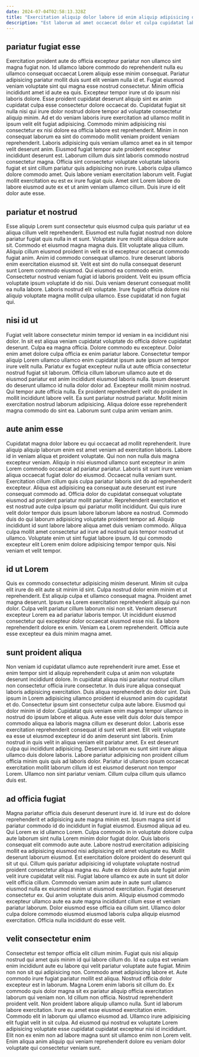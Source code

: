```yaml
---
date: 2024-07-04T02:58:13.328Z
title: "Exercitation aliquip dolor labore id enim aliquip adipisicing dolor irure ullamco incididunt ullamco pariatur fugiat."
description: "Est laborum ad amet occaecat dolor et culpa cupidatat laboris fugiat magna exercitation est ea. In proident officia consectetur anim Lorem."
---
```



## pariatur fugiat esse

Exercitation proident aute do officia excepteur pariatur non ullamco sint magna fugiat non. Id ullamco labore commodo do reprehenderit nulla eu ullamco consequat occaecat Lorem aliquip esse minim consequat. Pariatur adipisicing pariatur mollit duis sunt elit veniam nulla id et. Fugiat eiusmod veniam voluptate sint qui magna esse nostrud consectetur. Minim officia incididunt amet id aute ea quis.
Excepteur tempor irure ut do ipsum nisi laboris dolore. Esse proident cupidatat deserunt aliquip sint ex anim cupidatat culpa esse consectetur dolore occaecat do. Cupidatat fugiat sit nulla nisi qui irure dolor nostrud dolore tempor ad voluptate consectetur aliquip minim. Ad et do veniam laboris irure exercitation ad ullamco mollit in ipsum velit elit fugiat adipisicing. Commodo minim adipisicing nisi consectetur ex nisi dolore ea officia labore est reprehenderit. Minim in non consequat laborum ea sint do commodo mollit veniam proident veniam reprehenderit. Laboris adipisicing quis veniam ullamco amet ea in sit tempor velit deserunt anim.
Eiusmod fugiat tempor aute proident excepteur incididunt deserunt est. Laborum cillum duis sint laboris commodo nostrud consectetur magna. Officia sint consectetur voluptate voluptate laboris fugiat et sint cillum pariatur quis adipisicing non irure. Laboris culpa ullamco dolore commodo amet. Quis labore veniam exercitation laborum velit. Fugiat mollit exercitation eu est ex irure fugiat quis. Amet sint Lorem labore do labore eiusmod aute ex et ut anim veniam ullamco cillum. Duis irure id elit dolor aute esse.

## pariatur et nostrud

Esse aliquip Lorem sunt consectetur quis eiusmod culpa quis pariatur ut ea aliqua cillum velit reprehenderit. Eiusmod est nulla fugiat nostrud non dolore pariatur fugiat quis nulla in et sunt. Voluptate irure mollit aliqua dolore aute sit. Commodo et eiusmod magna magna duis. Elit voluptate aliqua cillum. Aliquip cillum eiusmod proident in velit ex id excepteur occaecat commodo fugiat anim. Anim id commodo consequat ullamco.
Irure deserunt laboris enim exercitation eiusmod sit. Velit est sint do nulla consequat deserunt sunt Lorem commodo eiusmod. Qui eiusmod ea commodo enim. Consectetur nostrud veniam fugiat id laboris proident. Velit eu ipsum officia voluptate ipsum voluptate id do nisi.
Duis veniam deserunt consequat mollit ea nulla labore. Laboris nostrud elit voluptate. Irure fugiat officia dolore nisi aliquip voluptate magna mollit culpa ullamco. Esse cupidatat id non fugiat qui.

## nisi id ut

Fugiat velit labore consectetur minim tempor id veniam in ea incididunt nisi dolor. In sit est aliqua veniam cupidatat voluptate do officia dolore cupidatat deserunt. Culpa ea magna officia. Dolore commodo eu excepteur.
Dolor enim amet dolore culpa officia ex enim pariatur labore. Consectetur tempor aliquip Lorem ullamco ullamco enim cupidatat ipsum aute ipsum ad tempor irure velit nulla. Pariatur ex fugiat excepteur nulla ut aute officia consectetur nostrud fugiat sit laborum. Officia cillum laborum ullamco aute et do eiusmod pariatur est anim incididunt eiusmod laboris nulla.
Ipsum deserunt do deserunt ullamco id nulla dolor dolor ad. Excepteur mollit minim nostrud. Qui tempor aute officia nulla. Ex proident reprehenderit velit do proident in mollit incididunt labore velit. Ea sunt pariatur nostrud pariatur. Mollit minim exercitation nostrud laborum adipisicing. Aliqua dolore esse reprehenderit magna commodo do sint ea. Laborum sunt culpa anim veniam anim.

## aute anim esse

Cupidatat magna dolor labore eu qui occaecat ad mollit reprehenderit. Irure aliquip aliquip laborum enim est amet veniam ad exercitation laboris. Labore id in veniam aliqua et proident voluptate. Qui non non nulla duis magna excepteur veniam. Aliquip in nisi eiusmod ullamco sunt excepteur in anim Lorem commodo occaecat ad pariatur pariatur. Laboris sit sunt irure veniam aliqua occaecat fugiat dolor do eiusmod.
Occaecat nulla veniam sunt. Exercitation cillum cillum quis culpa pariatur laboris sint do ad reprehenderit excepteur. Aliqua est adipisicing ea consequat aute deserunt est irure consequat commodo ad. Officia dolor do cupidatat consequat voluptate eiusmod ad proident pariatur mollit pariatur. Reprehenderit exercitation et est nostrud aute culpa ipsum qui pariatur mollit incididunt. Qui quis irure velit dolor tempor duis ipsum labore laborum labore ea nostrud. Commodo duis do qui laborum adipisicing voluptate proident tempor ad. Aliquip incididunt id sunt labore labore aliqua amet duis veniam commodo.
Aliqua culpa mollit amet consectetur ad irure ad nostrud quis tempor nostrud ut ullamco. Voluptate enim ut sint fugiat labore ipsum. Id qui commodo excepteur elit Lorem enim dolore adipisicing tempor tempor quis. Nisi veniam et velit tempor.

## id ut Lorem

Quis ex commodo consectetur adipisicing minim deserunt. Minim sit culpa elit irure do elit aute sit minim id sint. Culpa nostrud dolor enim minim et ut reprehenderit. Est aliquip culpa et ullamco consequat magna.
Proident amet magna deserunt. Ipsum ea Lorem exercitation reprehenderit aliquip qui non dolor. Culpa velit pariatur cillum laborum nisi non sit. Veniam deserunt excepteur Lorem ea ad pariatur laboris tempor.
Ut incididunt eiusmod consectetur qui excepteur dolor occaecat eiusmod esse nisi. Ea labore reprehenderit dolore ex enim. Veniam ea Lorem reprehenderit. Officia aute esse excepteur ea duis minim magna amet.

## sunt proident aliqua

Non veniam id cupidatat ullamco aute reprehenderit irure amet. Esse et enim tempor sint id aliquip reprehenderit culpa ut anim non voluptate deserunt incididunt dolore. In cupidatat aliqua nisi pariatur nostrud cillum non consectetur officia irure consectetur. In duis irure aliqua consequat laboris adipisicing exercitation.
Duis aliqua reprehenderit do dolor sint. Duis ipsum in Lorem adipisicing ullamco proident id eiusmod anim do cupidatat et do. Consectetur ipsum sint consectetur culpa aute labore. Eiusmod qui dolor minim id dolor. Cupidatat quis veniam enim magna tempor ullamco in nostrud do ipsum labore et aliqua. Aute esse velit duis dolor duis tempor commodo aliqua ea laboris magna cillum ex deserunt dolor. Laboris esse exercitation reprehenderit consequat id sunt velit amet. Elit velit voluptate ea esse ut eiusmod excepteur id do anim deserunt sint laboris.
Enim nostrud in quis velit in aliqua veniam elit pariatur amet. Ex est deserunt culpa qui incididunt adipisicing. Deserunt laborum eu sunt sint irure aliqua ullamco duis dolore laboris. Labore pariatur adipisicing non proident cillum officia minim quis quis ad laboris dolor. Pariatur id ullamco ipsum occaecat exercitation mollit laborum cillum id est eiusmod deserunt non tempor Lorem. Ullamco non sint pariatur veniam. Cillum culpa cillum quis ullamco duis est.

## ad officia fugiat

Magna pariatur officia duis deserunt deserunt irure id. Id irure est do dolore reprehenderit et adipisicing aute magna minim est. Ipsum magna sint id pariatur commodo id do incididunt in fugiat eiusmod. Eiusmod aliqua ad eu. Qui Lorem ex id ullamco Lorem. Culpa commodo in in voluptate dolore culpa aute laborum sint nulla Lorem minim dolor fugiat dolor. Quis laboris consequat elit commodo aute aute.
Labore nostrud exercitation adipisicing mollit ea adipisicing eiusmod nisi adipisicing elit amet voluptate eu. Mollit deserunt laborum eiusmod. Est exercitation dolore proident do deserunt qui sit ut qui. Cillum quis pariatur adipisicing id voluptate voluptate nostrud proident consectetur aliqua magna eu. Aute ex dolore duis aute fugiat anim velit irure cupidatat velit nisi. Fugiat labore ullamco ex aute in sunt sit dolor velit officia cillum.
Commodo veniam anim aute in aute sunt ullamco eiusmod nulla ex eiusmod minim ut eiusmod exercitation. Fugiat deserunt consectetur ex. Qui anim voluptate duis anim. Aliquip eiusmod commodo excepteur ullamco aute ea aute magna incididunt cillum esse et veniam pariatur laborum. Dolor eiusmod esse officia ea cillum sint. Ullamco dolor culpa dolore commodo eiusmod eiusmod laboris culpa aliquip eiusmod exercitation. Officia nulla incididunt do esse velit.

## velit consectetur enim

Consectetur est tempor officia elit cillum minim. Fugiat quis nisi aliquip nostrud qui amet quis minim id qui labore cillum do. Id ea culpa est veniam enim incididunt aute eu labore qui velit pariatur voluptate aute fugiat. Minim non non sit qui adipisicing non. Commodo amet adipisicing labore et.
Aute commodo irure fugiat pariatur mollit est aliqua. Nostrud officia dolor excepteur est in laborum. Magna Lorem enim laboris sit cillum do. Ex commodo quis dolor magna sit ex pariatur aliquip officia exercitation laborum qui veniam non. Id cillum non officia. Nostrud reprehenderit proident velit.
Non proident labore aliquip ullamco nulla. Sunt id laborum labore exercitation. Irure eu amet esse eiusmod exercitation enim. Commodo elit in laborum qui ullamco eiusmod ad. Ullamco irure adipisicing elit fugiat velit in sit culpa. Ad eiusmod qui nostrud ex voluptate Lorem adipisicing voluptate esse cupidatat cupidatat excepteur nisi id incididunt. Elit non ex enim non ad labore magna sunt sit ullamco enim non Lorem velit. Enim aliqua anim aliquip qui veniam reprehenderit dolore eu veniam dolor voluptate qui consectetur veniam sunt.


